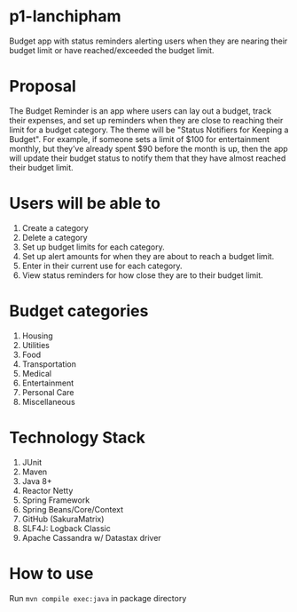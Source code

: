 # p1-lanchipham
Budget app with status reminders alerting users when they are nearing their budget limit or have reached/exceeded the budget limit.

# Proposal 
The Budget Reminder is an app where users can lay out a budget, track their expenses, and set up reminders when they are close to reaching their limit for a budget category. The theme will be "Status Notifiers for Keeping a Budget". For example, if someone sets a limit of $100 for entertainment monthly, but they’ve already spent $90 before the month is up, then the app will update their budget status to notify them that they have almost reached their budget limit. 

# Users will be able to
1)	Create a category
2)	Delete a category
3)	Set up budget limits for each category.
4)	Set up alert amounts for when they are about to reach a budget limit.
5)	Enter in their current use for each category.
6) View status reminders for how close they are to their budget limit. 

#  Budget categories
1)	Housing
2)	Utilities
3)	Food
4)	Transportation
5)	Medical
6)	Entertainment
7)	Personal Care
8)	Miscellaneous

# Technology Stack
1) JUnit
2) Maven 
3) Java 8+
4) Reactor Netty 
5) Spring Framework
6) Spring Beans/Core/Context
7) GitHub (SakuraMatrix)
8) SLF4J: Logback Classic
9) Apache Cassandra w/ Datastax driver


# How to use
Run ```mvn compile exec:java``` in package directory
